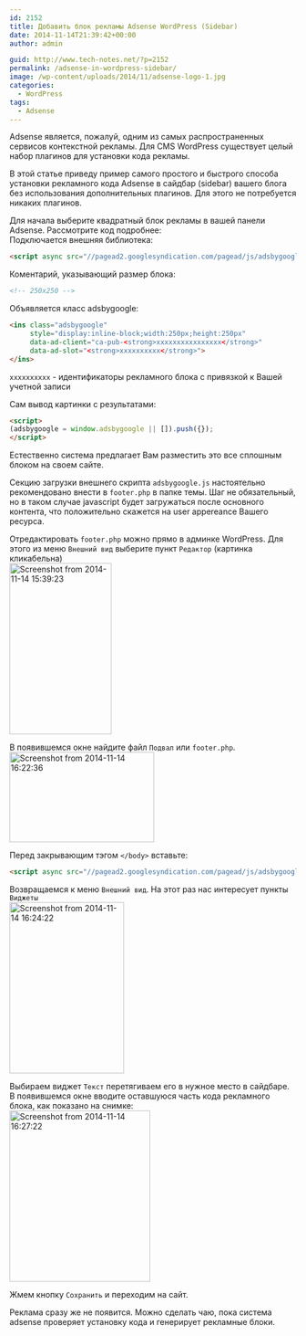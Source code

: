 ```yaml
---
id: 2152
title: Добавить блок рекламы Adsense WordPress (Sidebar)
date: 2014-11-14T21:39:42+00:00
author: admin

guid: http://www.tech-notes.net/?p=2152
permalink: /adsense-in-wordpress-sidebar/
image: /wp-content/uploads/2014/11/adsense-logo-1.jpg
categories:
  - WordPress
tags:
  - Adsense
---
```

Adsense является, пожалуй, одним из самых распространенных сервисов контекстной рекламы. Для CMS WordPress существует целый набор плагинов для установки кода рекламы.

В этой статье приведу пример самого простого и быстрого способа установки рекламного кода Adsense в сайдбар (sidebar) вашего блога без использования дополнительных плагинов. Для этого не потребуется никаких плагинов.

Для начала выберите квадратный блок рекламы в вашей панели Adsense. Рассмотрите код подробнее:  
Подключается внешняя библиотека:

```html
<script async src="//pagead2.googlesyndication.com/pagead/js/adsbygoogle.js"></script>
```


Коментарий, указывающий размер блока:

```html
<!-- 250x250 -->
```


Объявляется класс adsbygoogle:

```html
<ins class="adsbygoogle"
     style="display:inline-block;width:250px;height:250px"
     data-ad-client="ca-pub-<strong>xxxxxxxxxxxxxxxx</strong>"
     data-ad-slot="<strong>xxxxxxxxxx</strong>">
</ins>

```


`xxxxxxxxxx` - идентификаторы рекламного блока с привязкой к Вашей учетной записи

Сам вывод картинки с результатами:

```html
<script>
(adsbygoogle = window.adsbygoogle || []).push({});
</script>
```


Естественно система предлагает Вам разместить это все сплошным блоком на своем сайте.

Секцию загрузки внешнего скрипта `adsbygoogle.js` настоятельно рекомендовано внести в `footer.php` в папке темы. Шаг не обязательный, но в таком случае javascript будет загружаться после основного контента, что положительно скажется на user appereance Вашего ресурса.

Отредактировать `footer.php` можно прямо в админке WordPress. Для этого из меню `Внешний вид` выберите пункт `Редактор` (картинка кликабельна)  
[<img src="/wp-content/uploads/2014/11/Screenshot-from-2014-11-14-153923-179x300.png" alt="Screenshot from 2014-11-14 15:39:23" width="179" height="300" class="aligncenter size-medium wp-image-2153" srcset="/wp-content/uploads/2014/11/Screenshot-from-2014-11-14-153923-179x300.png 179w, /wp-content/uploads/2014/11/Screenshot-from-2014-11-14-153923-101x170.png 101w, /wp-content/uploads/2014/11/Screenshot-from-2014-11-14-153923.png 330w" sizes="(max-width: 179px) 100vw, 179px" />](/wp-content/uploads/2014/11/Screenshot-from-2014-11-14-153923.png)

В появившемся окне найдите файл `Подвал` или `footer.php`.  
[<img src="/wp-content/uploads/2014/11/Screenshot-from-2014-11-14-162236.png" alt="Screenshot from 2014-11-14 16:22:36" width="254" height="158" class="aligncenter size-full wp-image-2154" srcset="/wp-content/uploads/2014/11/Screenshot-from-2014-11-14-162236.png 254w, /wp-content/uploads/2014/11/Screenshot-from-2014-11-14-162236-170x105.png 170w" sizes="(max-width: 254px) 100vw, 254px" />](/wp-content/uploads/2014/11/Screenshot-from-2014-11-14-162236.png)

Перед закрывающим тэгом `</body>` вставьте:

```html
<script async src="//pagead2.googlesyndication.com/pagead/js/adsbygoogle.js"></script>
```


Возвращаемся к меню `Внешний вид`. На этот раз нас интересует пункты `Виджеты`  
[<img src="/wp-content/uploads/2014/11/Screenshot-from-2014-11-14-162422-201x300.png" alt="Screenshot from 2014-11-14 16:24:22" width="201" height="300" class="aligncenter size-medium wp-image-2155" srcset="/wp-content/uploads/2014/11/Screenshot-from-2014-11-14-162422-201x300.png 201w, /wp-content/uploads/2014/11/Screenshot-from-2014-11-14-162422-114x170.png 114w, /wp-content/uploads/2014/11/Screenshot-from-2014-11-14-162422.png 331w" sizes="(max-width: 201px) 100vw, 201px" />](/wp-content/uploads/2014/11/Screenshot-from-2014-11-14-162422.png)

Выбираем виджет `Текст` перетягиваем его в нужное место в сайдбаре.  
В появившемся окне вводите оставшуюся часть кода рекламного блока, как показано на снимке:  
[<img src="/wp-content/uploads/2014/11/Screenshot-from-2014-11-14-162722-247x300.png" alt="Screenshot from 2014-11-14 16:27:22" width="247" height="300" class="aligncenter size-medium wp-image-2156" srcset="/wp-content/uploads/2014/11/Screenshot-from-2014-11-14-162722-247x300.png 247w, /wp-content/uploads/2014/11/Screenshot-from-2014-11-14-162722-140x170.png 140w, /wp-content/uploads/2014/11/Screenshot-from-2014-11-14-162722.png 431w" sizes="(max-width: 247px) 100vw, 247px" />](/wp-content/uploads/2014/11/Screenshot-from-2014-11-14-162722.png)

Жмем кнопку `Сохранить` и переходим на сайт.

Реклама сразу же не появится. Можно сделать чаю, пока система adsense проверяет установку кода и генерирует рекламные блоки.
